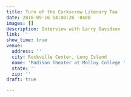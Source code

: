 ```yaml
---
title: Turn of the Corkscrew Literary Tea
date: 2018-09-16 14:00:26 -0400
images: []
description: Interview with Larry Davidson
link: ''
show_time: true
venue:
  address: ''
  city: Rockville Center, Long Island
  name: 'Madison Theater at Molloy College '
  state: ''
  zip: ''
draft: true

---
```

